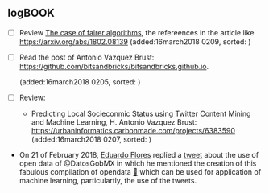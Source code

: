 logBOOK
---

* [ ] Review [The case of fairer algorithms](https://medium.com/@Ethics_Society/the-case-for-fairer-algorithms-c008a12126f8),
the refereences in the article like https://arxiv.org/abs/1802.08139
 	(added:16march2018 0209, sorted: )

* [ ] Read the post of Antonio Vazquez Brust: https://github.com/bitsandbricks/bitsandbricks.github.io.

 	(added:16march2018 0205, sorted: )
* [ ] Review: 
	* Predicting Local Socieconmic Status using Twitter Content Mining and Machine Learning, H. Antonio Vazquez Brust: 
  https://urbaninformatics.carbonmade.com/projects/6383590
 	(added:16march2018 0207, sorted: )



* On 21 of February 2018, [Eduardo Flores](https://github.com/Eflores89) replied a [tweet](https://twitter.com/eflores89/status/966212739151654912) about the use 
of open data of @DatosGobMX in which he mentioned the creation of this 
fabulous compilation of opendata [:link:](https://github.com/Eflores89/proyectos/tree/master/data)
which can be used for application of machine learning, particulartly,
the use of the tweets.



